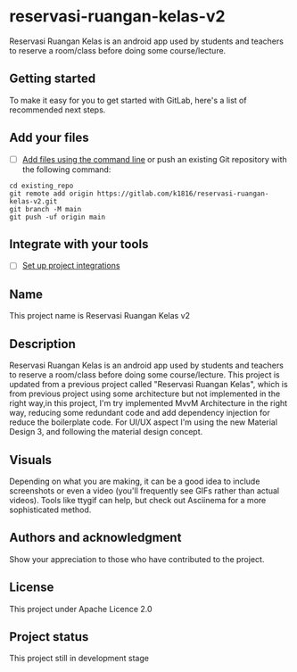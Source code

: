 # reservasi-ruangan-kelas-v2

Reservasi Ruangan Kelas is an android app used by students and teachers to reserve a room/class before doing some course/lecture.

## Getting started

To make it easy for you to get started with GitLab, here's a list of recommended next steps.

## Add your files

- [ ] [Add files using the command line](https://docs.gitlab.com/ee/gitlab-basics/add-file.html#add-a-file-using-the-command-line) or push an existing Git repository with the following command:

```
cd existing_repo
git remote add origin https://gitlab.com/k1816/reservasi-ruangan-kelas-v2.git
git branch -M main
git push -uf origin main
```

## Integrate with your tools

- [ ] [Set up project integrations](https://gitlab.com/k1816/reservasi-ruangan-kelas-v2/-/settings/integrations)

## Name

This project name is Reservasi Ruangan Kelas v2

## Description

Reservasi Ruangan Kelas is an android app used by students and teachers to reserve a room/class before doing some course/lecture.
This project is updated from a previous project called "Reservasi Ruangan Kelas", which is from previous project using some architecture but not implemented in the right way,in this project, I'm try implemented MvvM Architecture in the right way, reducing some redundant code and add dependency injection for reduce the boilerplate code. For UI/UX aspect I'm using the new Material Design 3, and following the material design concept.

## Visuals

Depending on what you are making, it can be a good idea to include screenshots or even a video (you'll frequently see GIFs rather than actual videos). Tools like ttygif can help, but check out Asciinema for a more sophisticated method.

## Authors and acknowledgment

Show your appreciation to those who have contributed to the project.

## License

This project under Apache Licence 2.0

## Project status

This project still in development stage
